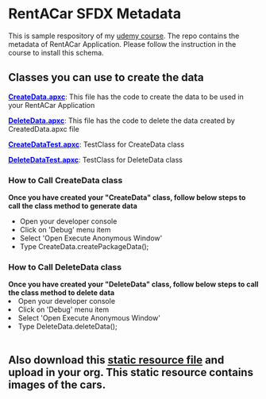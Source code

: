 # RentACar SFDX Metadata
This is sample respository of my [udemy course](https://www.udemy.com/course/lightning-web-component-development/). The repo contains the metadata of RentACar Application. Please follow the instruction in the course to install this schema.


<h2>Classes you can use to create the data</h2>
<p><a href="/RentACar/classes/CreateData.cls"><strong style="color:blue">CreateData.apxc</strong></a>: This file has the code to create the data to be used in your RentACar Application</p>
<p><a href="/RentACar/classes/DeleteData.apxc.cls"><strong style="color:blue">DeleteData.apxc</strong></a>: This file has the code to delete the data created by CreatedData.apxc file</p>
<p><a href="/RentACar/classes/CreateDataTest.apxc.cls"><strong style="color:blue">CreateDataTest.apxc</strong></a>: TestClass for CreateData class</p>
<p><a href="/RentACar/classes/DeleteDataTest.apxc.cls"><strong style="color:blue">DeleteDataTest.apxc</strong></a>: TestClass for DeleteData class</p>

<h3>How to Call CreateData class</h3>
<strong>Once you have created your "CreateData" class, follow below steps to call the class method to generate data</strong>
<ul>
<li> Open your developer console
<li> Click on 'Debug' menu item
<li> Select 'Open Execute Anonymous Window'
<li> Type CreateData.createPackageData();
</ul>

<h3>How to Call DeleteData class</h3>
<strong>Once you have created your "DeleteData" class, follow below steps to call the class method to delete data</strong>
<li> Open your developer console</li>
<li> Click on 'Debug' menu item</li>
<li> Select 'Open Execute Anonymous Window'</li>
<li> Type DeleteData.deleteData();</li>
</ul>

<br/>
<h2>Also download this <a href="cars.zip">static resource file</a> and upload in your org. This static resource contains images of the cars.</h2>
